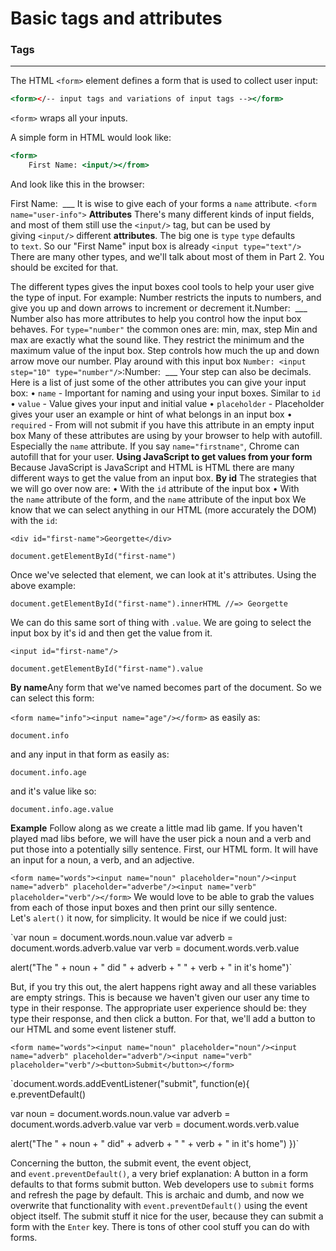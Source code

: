 # **Basic tags and attributes**

### **Tags**

---

The HTML `<form>` element defines a form that is used to collect user input:

```jsx
<form></-- input tags and variations of input tags --></form>
```

`<form>` wraps all your inputs.

A simple form in HTML would look like:

```jsx
<form>
    First Name: <input/></from>
```

And look like this in the browser:

First Name:  ___
It is wise to give each of your forms a `name` attribute.
`<form name="user-info">`
****Attributes****
There's many different kinds of input fields, and most of them still use the `<input/>` tag, but can be used by giving `<input/>` different **attributes**.
The big one is `type`
`type` defaults to `text`. So our "First Name" input box is already `<input type="text"/>`
There are many other types, and we'll talk about most of them in Part 2. You should be excited for that.

The different types gives the input boxes cool tools to help your user give the type of input.
For example:
Number restricts the inputs to numbers, and give you up and down arrows to increment or decrement it.Number:  ___
Number also has more attributes to help you control how the input box behaves.
For `type="number"` the common ones are: min, max, step
Min and max are exactly what the sound like. They restrict the minimum and the maximum value of the input box.
Step controls how much the up and down arrow move our number. Play around with this input box `Number: <input step="10" type="number"/>`:Number:  ___
Your step can also be decimals.
Here is a list of just some of the other attributes you can give your input box:
• `name` - Important for naming and using your input boxes. Similar to `id`
• `value` - Value gives your input and initial value
• `placeholder` - Placeholder gives your user an example or hint of what belongs in an input box
• `required` - From will not submit if you have this attribute in an empty input box
Many of these attributes are using by your browser to help with autofill. Especially the `name` attribute. If you say `name="firstname"`, Chrome can autofill that for your user.
****Using JavaScript to get values from your form****
Because JavaScript is JavaScript and HTML is HTML there are many different ways to get the value from an input box.
**By id**
The strategies that we will go over now are:
• With the `id` attribute of the input box
• With the `name` attribute of the form, and the `name` attribute of the input box
We know that we can select anything in our HTML (more accurately the DOM) with the `id`:

`<div id="first-name">Georgette</div>`

`document.getElementById("first-name")`

Once we've selected that element, we can look at it's attributes. Using the above example:

`document.getElementById("first-name").innerHTML //=> Georgette`

We can do this same sort of thing with `.value`. We are going to select the input box by it's id and then get the value from it.

`<input id="first-name"/>`

`document.getElementById("first-name").value`

**By name**Any form that we've named becomes part of the document. So we can select this form:

`<form name="info"><input name="age"/></form>`
as easily as:

`document.info`

and any input in that form as easily as:

`document.info.age`

and it's value like so:

`document.info.age.value`

****Example****
Follow along as we create a little mad lib game. If you haven't played mad libs before, we will have the user pick a noun and a verb and put those into a potentially silly sentence.
First, our HTML form. It will have an input for a noun, a verb, and an adjective.

`<form name="words"><input name="noun" placeholder="noun"/><input name="adverb" placeholder="adverbe"/><input name="verb" placeholder="verb"/></form>`
We would love to be able to grab the values from each of those input boxes and then print our silly sentence. Let's `alert()` it now, for simplicity.
It would be nice if we could just:

`var noun = document.words.noun.value
var adverb = document.words.adverb.value
var verb = document.words.verb.value

alert("The " + noun + " did " + adverb + " " + verb + " in it's home")`

But, if you try this out, the alert happens right away and all these variables are empty strings. This is because we haven't given our user any time to type in their response.
The appropriate user experience should be: they type their response, and then click a button.
For that, we'll add a button to our HTML and some event listener stuff.

`<form name="words"><input name="noun" placeholder="noun"/><input name="adverb" placeholder="adverb"/><input name="verb" placeholder="verb"/><button>Submit</button></form>`

`document.words.addEventListener("submit", function(e){
  e.preventDefault()

  var noun = document.words.noun.value
  var adverb = document.words.adverb.value
  var verb = document.words.verb.value

  alert("The " + noun + " did" + adverb + " " + verb + " in it's home")
})`

Concerning the button, the submit event, the event object, and `event.preventDefault()`, a very brief explanation:
A button in a form defaults to that forms submit button. Web developers use to `submit` forms and refresh the page by default. This is archaic and dumb, and now we overwrite that functionality with `event.preventDefault()` using the event object itself.
The submit stuff it nice for the user, because they can submit a form with the `Enter` key.
There is tons of other cool stuff you can do with forms.